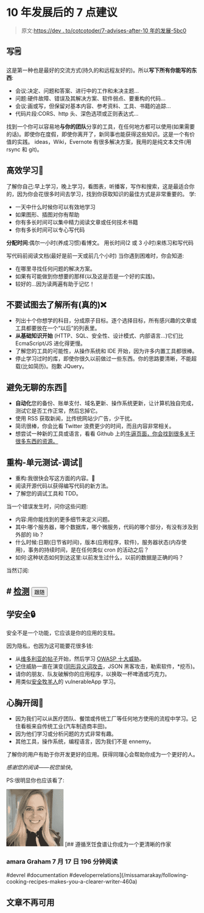 # 10 年发展后的 7 点建议

> 原文:[https://dev . to/cotcotoder/7-advises-after-10 年的发展-5bc0](https://dev.to/cotcotcoder/7-advices-after-10-years-of-development-5bc0)

## [](#write)写🗒️

这是第一种也是最好的交流方式(持久的和远程友好的)。所以**写下所有你能写的东西**:

*   会议:决定、问题和答案、进行中的工作和未决主题...
*   问题:硬件故障、错误及其解决方案、软件弱点、要重构的代码...
*   会议:画或写，但保留对基本内容、参考资料、工具、书籍的追踪...
*   代码片段:CORS、http 头、深色选项或正则表达式...

找到一个你可以容易地**与你的团队**分享的工具，在任何地方都可以使用(如果需要的话)。即使你在度假，即使你离开了，新同事也能获得这些知识。这是一个有价值的实践。
ideas，Wiki，Evernote 有很多解决方案，我用的是纯文本文件(用 rsync 和 git)。

## [](#learn-efficiently)高效学习📗

了解你自己:早上学习，晚上学习，看图表，听播客，写作和搜索，这是最适合你的，因为你会花很多时间去学习，找到你获取知识的最佳方式是非常重要的。
学:

*   一天中什么时候你可以有效地学习
*   如果图形、插图对你有帮助
*   你有多长时间可以集中精力阅读文章或任何技术书籍
*   你有多长时间可以专心写代码

**分配时间**:偶尔一小时(养成习惯)看博文。
用长时间(2 或 3 小时)来练习和写代码

写代码前阅读文档(最好是前一天或前几个小时)
当你遇到困难时，你会知道:

*   在哪里寻找任何问题的解决方案。
*   如果有可能做到你想要的那样(以及这是否是一个好的实践)。
*   较好的...因为读两遍有助于记忆！

## [](#dont-try-to-learn-all-really)不要试图去了解所有(真的)❌

*   列出十个你想学的科目，分成原子目标。逐个选择目标，所有感兴趣的文章或工具都要放在一个“以后”的列表里。
*   **从基础知识开始** (HTTP、SQL、安全性、设计模式、内部语言...)它们比 EcmaScript/JS 进化得更慢。
*   了解您的工具的可能性，从操作系统和 IDE 开始，因为许多内置工具都很棒。
*   停止学习过时的库，即使你很久以前做过一些东西。你的思路要清晰，不能超载(比如简历)。抱歉 JQuery。

## [](#avoid-boring-stuff)避免无聊的东西🤖

*   **自动化**您的备份、账单支付、域名更新、操作系统更新，让计算机独自完成，测试它是否工作正常，然后忘掉它。
*   使用 RSS 获取新闻，比传统网站少广告，少干扰。
*   简讯很棒，你会比看 Twitter 浪费更少的时间，而且内容非常相关。
*   想尝试一种新的工具或语言，看看 Github 上的[牛逼页面，你会找到很多关于很多东西的资源。](https://github.com/bayandin/awesome-awesomeness)

## [](#refactoring-unittest-debug)重构-单元测试-调试🧩

*   重构:我很快会写这方面的内容。📝
*   阅读开源代码以获得编写代码的新方法。
*   了解您的调试工具和 TDD。

当一个错误发生时，问你这些问题:

*   内容:用你能找到的更多细节来定义问题。
*   其中:哪个服务器，哪个数据库，哪个微服务，代码的哪个部分，有没有涉及到外部的 lib？
*   什么时候:日期(日节省时间)，版本(应用程序，软件)，服务器状态(内存使用)，事务的持续时间，是在任何类似 cron 的活动之后？
*   如何:这种状态如何到达这里:以前发生过什么，以前的数据是正确的吗？

当然订阅:

## # [检测](https://dev.to/t/testing) <button name="button" type="button" data-info="{&quot;id&quot;:203,&quot;className&quot;:&quot;tag&quot;,&quot;name&quot;:&quot;testing&quot;,&quot;style&quot;:&quot;full&quot;}" class="crayons-btn follow-action-button whitespace-nowrap  " aria-label="Follow tag: testing">跟随</button>

## [](#learn-security)学安全🔒

安全不是一个功能，它应该是你的应用的支柱。

因为隐私，也因为这可能要花很多钱:

*   从[维多利亚的帖子](https://dev.to/victoria/sql-injection-and-xss-what-white-hat-hackers-know-about-trusting-user-input-481b)开始，然后学习 [OWASP 十大威胁](https://www.owasp.org/index.php/Category:OWASP_Top_Ten_Project#Translation_Efforts_2)。
*   记住威胁一直在演变([同形异义词攻击](https://dev.to/logan/homographs-attack--5a1p)，JSON 黑客攻击，勒索软件，*挖币)。
*   请你的朋友、队友破解你的应用程序，以换取一杯啤酒或巧克力。
*   用类似[安全牧羊人](https://www.owasp.org/index.php/OWASP_Security_Shepherd)的 vulnerableApp 学习。

## [](#be-openminded)心胸开阔👥

*   因为我们可以从医疗团队、餐馆或传统工厂等任何地方使用的流程中学习。记住看板来自传统工业(汽车制造商丰田)。
*   因为他们学习或分析问题的方式非常有趣。
*   其他工具，操作系统，编程语言，因为我们不是 ennemy。

了解你的用户有助于你开发更好的应用。获得同理心会帮助你成为一个更好的人。

*感谢您的阅读——祝您愉快*。

PS:很明显你也应该看了:

[![missamarakay](img/2bdb88d17a5c7ff4613bed97b6386127.png)](/missamarakay) [## 遵循烹饪食谱让你成为一个更清晰的作家

### amara Graham 7 月 17 日 196 分钟阅读

#devrel #documentation #developerrelations](/missamarakay/following-cooking-recipes-makes-you-a-clearer-writer-460a)

## 文章不再可用